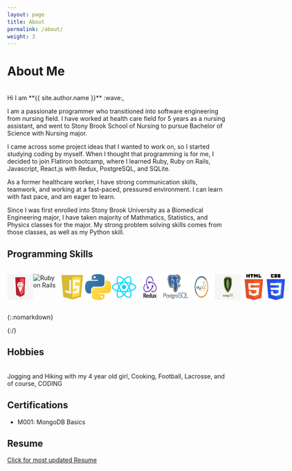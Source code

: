 ```yaml
---
layout: page
title: About
permalink: /about/
weight: 3
---
```


# **About Me**
<br>
Hi I am **{{ site.author.name }}** :wave:,<br>
<!-- My expected graduation date from Flatiron is October 23rd, 2020. I have worked at health care field for 5 years as a nursing assistant, and was in Stony Brook School of Nursing, pursuing for Bachelor of Science with Nursing major. -->

<!-- Although I only had one year left until graduation, my first 4-weeks of coding experience captivated me and made me decide to quit nursing school and dive in deeper into the developer field.  -->

<!-- The reason that I started studying for coding in the first place was becasue a project idea came into my mind while working at hospital. I really liked the idea, so I started to study coding during my nursing class. I am still in progress with the project, but I am hoping to present it for my capstone project. -->

<!-- Other than nursing background, I was in biomedical engineering major until 3rd year in college, so I took a lot of mathematics, physics related studies. These classes gave me build up my problem solving skills, which helped me power through Flatiron school.  -->

<!-- I would like to share my diverse knowledge with other developers, as well as learn from the others. In next 5 years, I envision myself working as a full-stack engineer, working collaboratively with others of common goals to pursue for the best for the company.  -->

I am a passionate programmer who transitioned into software engineering from nursing field. I have worked at health care field for 5 years as a nursing assistant, and went to Stony Brook School of Nursing to pursue Bachelor of Science with Nursing major. 

I came across some project ideas that I wanted to work on, so I started studying coding by myself. When I thought that programming is for me, I decided to join Flatiron bootcamp, where I learned Ruby, Ruby on Rails, Javascript, React.js with Redux, PostgreSQL, and SQLite.

As a former healthcare worker, I have strong communication skills, teamwork, and working at a fast-paced, pressured environment. I can learn with fast pace, and am eager to learn.

Since I was first enrolled into Stony Brook University as a Biomedical Engineering major, I have taken majority of Mathmatics, Statistics, and Physics classes for the major. My strong problem solving skills comes from those classes, as well as my Python skill.



## Programming Skills
<br>
<div style="display:flex">

<img src="../images/Ruby.jpg" alt="Ruby" width="60px" height="60px"/>
<img src="../images/Ruby on Rails.jpeg" alt="Ruby on Rails" width="60px" height="60px"/>
<img src="../images/Javascript.jpeg" alt="Javascript" width="60px" height="60px"/>
<img src="../images/Python.jpeg" alt="Python" width="60px" height="60px"/>
<img src="../images/React.png" alt="React" width="60px" height="60px"/>
<img src="../images/Redux.png" alt="Redux" width="60px" height="60px"/>
<img src="../images/PostgreSQL.png" alt="PostgreSQL" width="60px" height="60px"/>
<img src="../images/MySQL.png" alt="MySQL" width="60px" height="60px"/>
<img src="../images/MongoDB.jpeg" alt="MongoDB" width="60px" height="60px"/>
<img src="../images/HTML.png" alt="HTML" width="60px" height="60px"/>
<img src="../images/CSS.png" alt="CSS" width="60px" height="60px"/>
<!-- ![](../images/ruby.jpg =100px)
![](../images/rails.jpeg =100px)
![](../images/javascript.jpeg =100px)
![](../images/python.jpeg =100px)
![](../images/react.png =100px)
![](../images/redux.png =100px)
![](../images/postgreSQL.png =100px)
![](../images/mysql.png =100px)
![](../images/mongodb.jpeg =100px)
![](../images/html.png =100px)
![](../images/css.png =100px) -->

 <!-- Ruby
- Ruby on Rails
- Javascript
- React
- HTML5
- CSS 
- PostgreSQL
- MongoDB -->
</div>
<!-- ![](../images/language_icons/bootstrap-plain-wordmark.svg) -->
<br>

{::nomarkdown}

{:/}



<!-- <div class="row">
{% include about/skills.html title="Programming Skills" source=site.data.programming-skills %}
{% include about/skills.html title="Other Skills" source=site.data.other-skills %}
</div> -->

## Hobbies
<br>
Jogging and Hiking with my 4 year old girl, Cooking, Football, Lacrosse, and of course, CODING  
<br>

## Certifications
- M001: MongoDB Basics


## Resume
<!-- ![](../images/Resume.png) -->
<a href="https://drive.google.com/file/d/1QGfLAaisMwlI3u1FHXTYs9ian_ucPHnj/view?usp=sharing" target="_blank">Click for most updated Resume</a>

